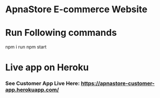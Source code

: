 # ApnaStore E-commerce Website

# Run Following commands 

npm i
run npm start

# Live app on Heroku
<h3> See Customer App Live Here: <a href = "https://apnastore-customer-app.herokuapp.com/"> https://apnastore-customer-app.herokuapp.com/ </a> </h3>


